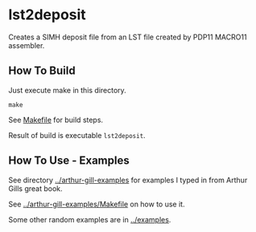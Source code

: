 # lst2deposit

Creates a SIMH deposit file from an LST file created by PDP11 MACRO11 assembler.

## How To Build
Just execute make in this directory. 
```shell
make
```
See [Makefile](Makefile) for build steps.

Result of build is executable ```lst2deposit```.

## How To Use - Examples
See directory [../arthur-gill-examples](../arthur-gill-examples) for examples I typed in from
Arthur Gills great book.

See [../arthur-gill-examples/Makefile](../arthur-gill-examples/Makefile) on how to use it.

Some other random examples are in [../examples](../examples).